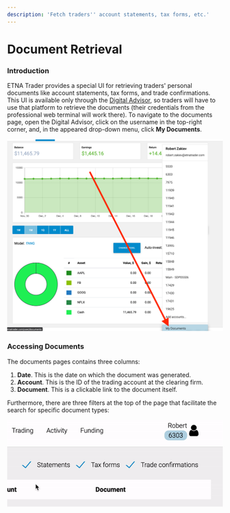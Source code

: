 ```yaml
---
description: 'Fetch traders'' account statements, tax forms, etc.'
---
```


# Document Retrieval

### Introduction

ETNA Trader provides a special UI for retrieving traders' personal documents like account statements, tax forms, and trade confirmations. This UI is available only through the [Digital Advisor](../digital-advisor/), so traders will have to use that platform to retrieve the documents \(their credentials from the professional web terminal will work there\). To navigate to the documents page, open the Digital Advisor, click on the username in the top-right corner, and, in the appeared drop-down menu, click **My Documents**.

![](../../.gitbook/assets/screenshot-2020-12-29-at-14.29.16.png)

### Accessing Documents

The documents pages contains three columns: 

1. **Date**. This is the date on which the document was generated.
2. **Account**. This is the ID of the trading account at the clearing firm.
3. **Document**. This is a clickable link to the document itself.

Furthermore, there are three filters at the top of the page that facilitate the search for specific document types:

![](../../.gitbook/assets/ezgif-3-673eed5fe0ba.gif)

